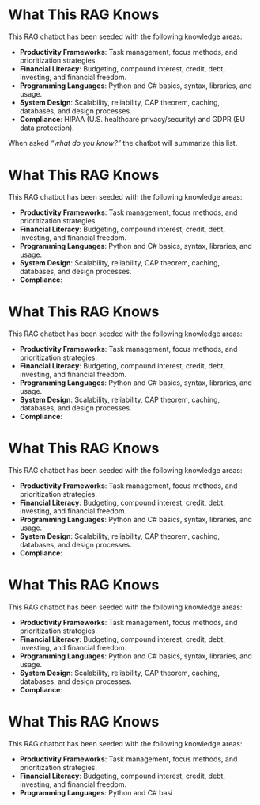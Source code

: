 # What This RAG Knows

This RAG chatbot has been seeded with the following knowledge areas:

- **Productivity Frameworks**: Task management, focus methods, and prioritization strategies.  
- **Financial Literacy**: Budgeting, compound interest, credit, debt, investing, and financial freedom.  
- **Programming Languages**: Python and C# basics, syntax, libraries, and usage.  
- **System Design**: Scalability, reliability, CAP theorem, caching, databases, and design processes.  
- **Compliance**: HIPAA (U.S. healthcare privacy/security) and GDPR (EU data protection).  

When asked *“what do you know?”* the chatbot will summarize this list.  


# What This RAG Knows

This RAG chatbot has been seeded with the following knowledge areas:

- **Productivity Frameworks**: Task management, focus methods, and prioritization strategies.  
- **Financial Literacy**: Budgeting, compound interest, credit, debt, investing, and financial freedom.  
- **Programming Languages**: Python and C# basics, syntax, libraries, and usage.  
- **System Design**: Scalability, reliability, CAP theorem, caching, databases, and design processes.  
- **Compliance**: 

# What This RAG Knows

This RAG chatbot has been seeded with the following knowledge areas:

- **Productivity Frameworks**: Task management, focus methods, and prioritization strategies.  
- **Financial Literacy**: Budgeting, compound interest, credit, debt, investing, and financial freedom.  
- **Programming Languages**: Python and C# basics, syntax, libraries, and usage.  
- **System Design**: Scalability, reliability, CAP theorem, caching, databases, and design processes.  
- **Compliance**: 

# What This RAG Knows

This RAG chatbot has been seeded with the following knowledge areas:

- **Productivity Frameworks**: Task management, focus methods, and prioritization strategies.  
- **Financial Literacy**: Budgeting, compound interest, credit, debt, investing, and financial freedom.  
- **Programming Languages**: Python and C# basics, syntax, libraries, and usage.  
- **System Design**: Scalability, reliability, CAP theorem, caching, databases, and design processes.  
- **Compliance**: 

# What This RAG Knows

This RAG chatbot has been seeded with the following knowledge areas:

- **Productivity Frameworks**: Task management, focus methods, and prioritization strategies.  
- **Financial Literacy**: Budgeting, compound interest, credit, debt, investing, and financial freedom.  
- **Programming Languages**: Python and C# basics, syntax, libraries, and usage.  
- **System Design**: Scalability, reliability, CAP theorem, caching, databases, and design processes.  
- **Compliance**: 

# What This RAG Knows

This RAG chatbot has been seeded with the following knowledge areas:

- **Productivity Frameworks**: Task management, focus methods, and prioritization strategies.  
- **Financial Literacy**: Budgeting, compound interest, credit, debt, investing, and financial freedom.  
- **Programming Languages**: Python and C# basi